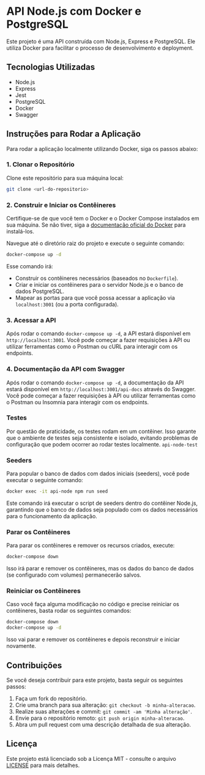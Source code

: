 
# API Node.js com Docker e PostgreSQL

Este projeto é uma API construída com Node.js, Express e PostgreSQL. Ele utiliza Docker para facilitar o processo de desenvolvimento e deployment.

## Tecnologias Utilizadas

- Node.js
- Express
- Jest
- PostgreSQL
- Docker
- Swagger

## Instruções para Rodar a Aplicação

Para rodar a aplicação localmente utilizando Docker, siga os passos abaixo:

### 1. Clonar o Repositório

Clone este repositório para sua máquina local:

```bash
git clone <url-do-repositorio>
```

### 2. Construir e Iniciar os Contêineres

Certifique-se de que você tem o Docker e o Docker Compose instalados em sua máquina. Se não tiver, siga a [documentação oficial do Docker](https://docs.docker.com/get-docker/) para instalá-los.

Navegue até o diretório raiz do projeto e execute o seguinte comando:

```bash
docker-compose up -d
```

Esse comando irá:

- Construir os contêineres necessários (baseados no `Dockerfile`).
- Criar e iniciar os contêineres para o servidor Node.js e o banco de dados PostgreSQL.
- Mapear as portas para que você possa acessar a aplicação via `localhost:3001` (ou a porta configurada).

### 3. Acessar a API

Após rodar o comando `docker-compose up -d`, a API estará disponível em `http://localhost:3001`. Você pode começar a fazer requisições à API ou utilizar ferramentas como o Postman ou cURL para interagir com os endpoints.

### 4. Documentação da API com Swagger

Após rodar o comando `docker-compose up -d`, a documentação da API estará disponível em `http://localhost:3001/api-docs` através do Swagger. Você pode começar a fazer requisições à API ou utilizar ferramentas como o Postman ou Insomnia para interagir com os endpoints.

### Testes

Por questão de praticidade, os testes rodam em um contêiner. Isso garante que o ambiente de testes seja consistente e isolado, evitando problemas de configuração que podem ocorrer ao rodar testes localmente. `api-node-test`

### Seeders

Para popular o banco de dados com dados iniciais (seeders), você pode executar o seguinte comando:

```bash
docker exec -it api-node npm run seed
```

Este comando irá executar o script de seeders dentro do contêiner Node.js, garantindo que o banco de dados seja populado com os dados necessários para o funcionamento da aplicação.


### Parar os Contêineres

Para parar os contêineres e remover os recursos criados, execute:

```bash
docker-compose down
```

Isso irá parar e remover os contêineres, mas os dados do banco de dados (se configurado com volumes) permanecerão salvos.

### Reiniciar os Contêineres

Caso você faça alguma modificação no código e precise reiniciar os contêineres, basta rodar os seguintes comandos:

```bash
docker-compose down
docker-compose up -d
```

Isso vai parar e remover os contêineres e depois reconstruir e iniciar novamente.

## Contribuições

Se você deseja contribuir para este projeto, basta seguir os seguintes passos:

1. Faça um fork do repositório.
2. Crie uma branch para sua alteração: `git checkout -b minha-alteracao`.
3. Realize suas alterações e commit: `git commit -am 'Minha alteração'`.
4. Envie para o repositório remoto: `git push origin minha-alteracao`.
5. Abra um pull request com uma descrição detalhada de sua alteração.

## Licença

Este projeto está licenciado sob a Licença MIT - consulte o arquivo [LICENSE](LICENSE) para mais detalhes.
